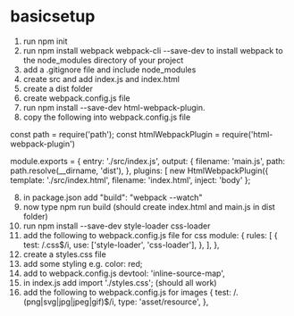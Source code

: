 # basicsetup

1. run npm init
2. run npm install webpack webpack-cli --save-dev to install webpack to the node_modules directory of your project
3. add a .gitignore file and include node_modules
4. create src and add index.js and index.html
5. create a dist folder
6. create webpack.config.js file
7. run npm install --save-dev html-webpack-plugin.
8. copy the following into webpack.config.js file
   
const path = require('path');
const htmlWebpackPlugin = require('html-webpack-plugin')

module.exports = {
  entry: './src/index.js',
  output: {
    filename: 'main.js',
    path: path.resolve(__dirname, 'dist'),
  },
   plugins: [
     new HtmlWebpackPlugin({
       template: './src/index.html',
       filename: 'index.html',
       inject: 'body'
};

8. in package.json add "build": "webpack --watch"
9. now type npm run build (should create index.html and main.js in dist folder)
10. run npm install --save-dev style-loader css-loader
11. add the following to webpack.config.js file for css 
module: {
    rules: [
      {
        test: /\.css$/i,
        use: ['style-loader', 'css-loader'],
      },
    ],
  },
12. create a styles.css file
13. add some styling e.g. color: red;
14. add to webpack.config.js devtool: 'inline-source-map',
15. in index.js add import './styles.css'; (should all work)
16. add the following to webpack.config.js for images
 {
    test: /\.(png|svg|jpg|jpeg|gif)$/i,
    type: 'asset/resource',
  },
